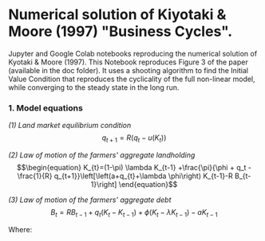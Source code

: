 # Numerical solution of Kiyotaki & Moore (1997) "Business Cycles".

Jupyter and Google Colab notebooks reproducing the numerical solution of Kyotaki & Moore (1997). This Notebook reproduces Figure 3 of the paper (available in the doc folder). It uses a shooting algorithm to find the Initial Value Condition that reproduces the cyclicality of the full non-linear model, while converging to the steady state in the long run.

### 1. Model equations

*(1) Land market equilibrium condition*
$$q_{t+1}= R(q_{t} - u\left(K_{t}\right))$$

*(2) Law of motion of the farmers' aggregate landholding*
$$\begin{equation}
K_{t}=(1-\pi) \lambda K_{t-1} +\frac{\pi}{\phi + q_t - \frac{1}{R} q_{t+1}}\left[\left(a+q_{t}+\lambda \phi\right) K_{t-1}-R B_{t-1}\right]
\end{equation}$$

*(3) Law of motion of the farmers' aggregate debt*
$$B_{t}=R B_{t-1}+q_{t}\left(K_{t}-K_{t-1}\right)+\phi\left(K_{t}-\lambda K_{t-1}\right)-a K_{t-1}$$

Where:
